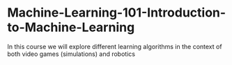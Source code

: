 Machine-Learning-101-Introduction-to-Machine-Learning
=====================================================

In this course we will explore different learning algorithms in the context of both video games (simulations) and robotics
